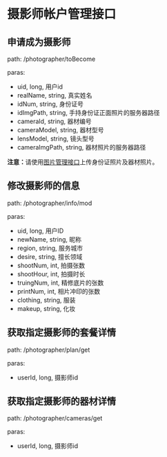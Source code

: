 # 摄影师帐户管理接口
## 申请成为摄影师
path: /photographer/toBecome

paras:

* uid, long, 用户id
* realName, string, 真实姓名
* idNum, string, 身份证号
* idImgPath, string, 手持身份证正面照片的服务器路径
* cameraId, string, 器材编号
* cameraModel, string, 器材型号
* lensModel, string, 镜头型号
* cameraImgPath, string, 器材照片的服务器路径

<strong>注意：</strong>请使用[图片管理接口](./image_manager.md#上传图片文件)上传身份证照片及器材照片。

## 修改摄影师的信息
path: /photographer/info/mod

paras:

* uid, long, 用户ID
* newName, string, 昵称
* region, string, 服务城市
* desire, string, 擅长领域
* shootNum, int, 拍摄张数
* shootHour, int, 拍摄时长
* truingNum, int, 精修底片的张数
* printNum, int, 相片冲印的张数
* clothing, string, 服装
* makeup, string, 化妆

## 获取指定摄影师的套餐详情
path: /photographer/plan/get

paras:

* userId, long, 摄影师id

## 获取指定摄影师的器材详情
path: /photographer/cameras/get

paras:

* userId, long, 摄影师id
